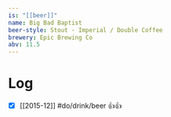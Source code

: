 ```yaml
---
is: "[[beer]]"
name: Big Bad Baptist
beer-style: Stout - Imperial / Double Coffee
brewery: Epic Brewing Co
abv: 11.5
---
```

# Log
- [x] [[2015-12]] #do/drink/beer 👍👍
